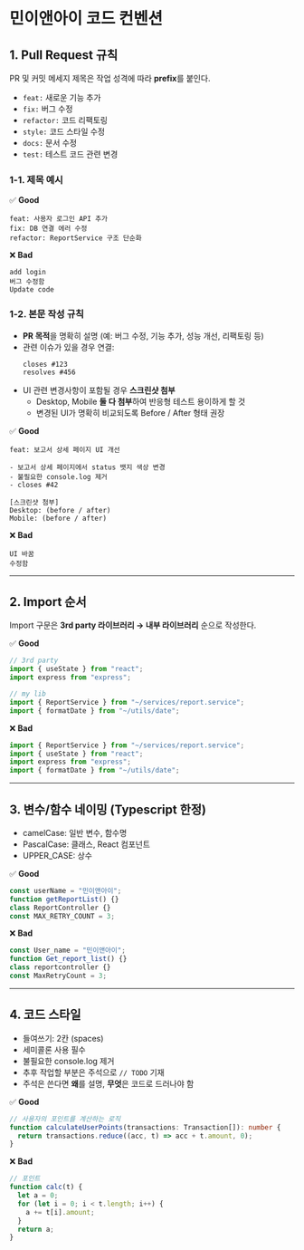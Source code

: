 # 민이앤아이 코드 컨벤션

## 1. Pull Request 규칙
PR 및 커밋 메세지 제목은 작업 성격에 따라 **prefix**를 붙인다.  
- `feat:` 새로운 기능 추가  
- `fix:` 버그 수정  
- `refactor:` 코드 리팩토링
- `style:` 코드 스타일 수정
- `docs:` 문서 수정  
- `test:` 테스트 코드 관련 변경  

### 1-1. 제목 예시
✅ **Good**
```
feat: 사용자 로그인 API 추가
fix: DB 연결 에러 수정
refactor: ReportService 구조 단순화
```

❌ **Bad**
```
add login
버그 수정함
Update code
```

### 1-2. 본문 작성 규칙
- **PR 목적**을 명확히 설명 (예: 버그 수정, 기능 추가, 성능 개선, 리팩토링 등)  
- 관련 이슈가 있을 경우 연결:  
  ```
  closes #123
  resolves #456
  ```  
- UI 관련 변경사항이 포함될 경우 **스크린샷 첨부**  
  - Desktop, Mobile **둘 다 첨부**하여 반응형 테스트 용이하게 할 것  
  - 변경된 UI가 명확히 비교되도록 Before / After 형태 권장  

✅ **Good**
```
feat: 보고서 상세 페이지 UI 개선

- 보고서 상세 페이지에서 status 뱃지 색상 변경
- 불필요한 console.log 제거
- closes #42

[스크린샷 첨부]
Desktop: (before / after)
Mobile: (before / after)
```

❌ **Bad**
```
UI 바꿈
수정함
```

---

## 2. Import 순서
Import 구문은 **3rd party 라이브러리 → 내부 라이브러리** 순으로 작성한다.  

✅ **Good**
```ts
// 3rd party
import { useState } from "react";
import express from "express";

// my lib
import { ReportService } from "~/services/report.service";
import { formatDate } from "~/utils/date";
```

❌ **Bad**
```ts
import { ReportService } from "~/services/report.service";
import { useState } from "react";
import express from "express";
import { formatDate } from "~/utils/date";
```

---

## 3. 변수/함수 네이밍 (Typescript 한정)
- camelCase: 일반 변수, 함수명  
- PascalCase: 클래스, React 컴포넌트  
- UPPER_CASE: 상수  

✅ **Good**
```ts
const userName = "민이앤아이";
function getReportList() {}
class ReportController {}
const MAX_RETRY_COUNT = 3;
```

❌ **Bad**
```ts
const User_name = "민이앤아이";
function Get_report_list() {}
class reportcontroller {}
const MaxRetryCount = 3;
```

---

## 4. 코드 스타일
- 들여쓰기: 2칸 (spaces)  
- 세미콜론 사용 필수  
- 불필요한 console.log 제거
- 추후 작업할 부분은 주석으로 `// TODO` 기재
- 주석은 쓴다면 **왜**를 설명, **무엇**은 코드로 드러나야 함

✅ **Good**
```ts
// 사용자의 포인트를 계산하는 로직
function calculateUserPoints(transactions: Transaction[]): number {
  return transactions.reduce((acc, t) => acc + t.amount, 0);
}
```

❌ **Bad**
```ts
// 포인트
function calc(t) {
  let a = 0;
  for (let i = 0; i < t.length; i++) {
    a += t[i].amount;
  }
  return a;
}
```
